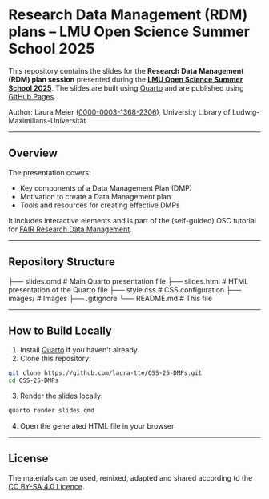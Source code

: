 # Research Data Management (RDM) plans – LMU Open Science Summer School 2025

This repository contains the slides for the **Research Data Management (RDM) plan session** presented during the **[LMU Open Science Summer School 2025](https://lmu-osc.github.io/Open-Science-Summer-School-2025/)**. The slides are built using [Quarto](https://quarto.org/) and are published using [GitHub Pages](https://pages.github.com/).

Author: Laura Meier ([0000-0003-1368-2306](https://orcid.org/0000-0003-1368-2306)), University Library of Ludwig-Maximilians-Universität


---

## Overview

The presentation covers:
- Key components of a Data Management Plan (DMP)
- Motivation to create a Data Management plan
- Tools and resources for creating effective DMPs

It includes interactive elements and is part of the (self-guided) OSC tutorial for [FAIR Research Data Management](https://lmu-osc.github.io/FAIR-Data-Management/).

---

## Repository Structure

├── slides.qmd # Main Quarto presentation file
├── slides.html # HTML presentation of the Quarto file
├── style.css # CSS configuration
├── images/ # Images
├── .gitignore 
└── README.md # This file

---

## How to Build Locally

1. Install [Quarto](https://quarto.org/docs/get-started/) if you haven't already.
2. Clone this repository:

```bash
git clone https://github.com/laura-tte/OSS-25-DMPs.git
cd OSS-25-DMPs
```

3. Render the slides locally:

```bash
quarto render slides.qmd
```

4. Open the generated HTML file in your browser

---

## License

The materials can be used, remixed, adapted and shared according to the [CC BY-SA 4.0 Licence](https://creativecommons.org/licenses/by-sa/4.0/). 